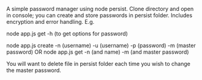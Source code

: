 A simple password manager using node persist. Clone directory and open in console; you can create and store passwords in persist folder.
Includes encryption and error handling. E.g.

node app.js  get -h
(to get options for password)

node app.js create -n (username) -u (username) -p (password) -m (master password)
OR
node app.js get -n (and name) -m (and master password)

You will want to delete file in persist folder each time you wish to change the master password. 
